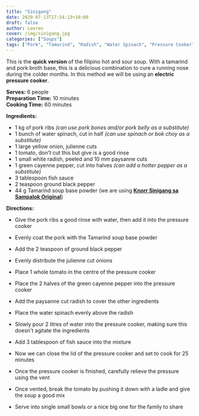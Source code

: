 ```yaml
---
title: "Sinigang"
date: 2020-07-13T17:54:13+10:00
draft: false
author: Leoren
cover: /img/sinigang.jpg
categories: ["Soups"]
tags: ["Pork", "Tamarind", "Radish", "Water Spinach", "Pressure Cooker"]
---
```


This is the **quick version** of the filipino hot and sour soup. With a tamarind and pork broth base, this is a delicious combination to cure a running nose during the colder months. In this method we will be using an **electric pressure cooker**.

<!--more-->

**Serves:** 6 people  
**Preparation Time:** 10 minutes  
**Cooking Time:** 60 minutes  

**Ingredients:**
- 1 kg of pork ribs *(can use pork bones and/or pork belly as a substitute)*
- 1 bunch of water spinach, cut in half *(can use spinach or bok choy as a substitute)*
- 1 large yellow onion, julienne cuts
- 1 tomato, don't cut this but give is a good rinse
- 1 small white radish, peeled and 10 mm paysanne cuts
- 1 green cayenne pepper, cut into halves *(can add a hotter pepper as a substitute)*
- 3 tablespoon fish sauce
- 2 teaspoon ground black pepper
- 44 g Tamarind soup base powder (we are using [**Knorr Sinigang sa Sampalok Original**](https://www.knorr.com/ph/knorr-products/knorr-sinigang-mix/knorr-sinigang-sa-sampalok-original.html))

**Directions:**
- Give the pork ribs a good rinse with water, then add it into the pressure cooker

- Evenly coat the pork with the Tamarind soup base powder

- Add the 2 teaspoon of ground black pepper

- Evenly distribute the julienne cut onions

- Place 1 whole tomato in the centre of the pressure cooker

- Place the 2 halves of the green cayenne pepper into the pressure cooker

- Add the paysanne cut radish to cover the other ingredients

- Place the water spinach evenly above the radish

- Slowly pour 2 litres of water into the pressure cooker, making sure this doesn't agitate the ingredients

- Add 3 tablespoon of fish sauce into the mixture

- Now we can close the lid of the pressure cooker and set to cook for 25 minutes

- Once the pressure cooker is finished, carefully relieve the pressure using the vent

- Once vented, break the tomato by pushing it down with a ladle and give the soup a good mix

- Serve into single small bowls or a nice big one for the family to share

